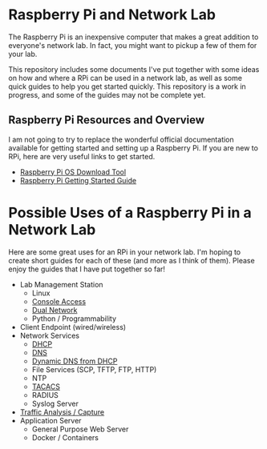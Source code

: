 # Raspberry Pi and Network Lab 
The Raspberry Pi is an inexpensive computer that makes a great addition to everyone's network lab.  In fact, you might want to pickup a few of them for your lab.  

This repository includes some documents I've put together with some ideas on how and where a RPi can be used in a network lab, as well as some quick guides to help you get started quickly.  This repository is a work in progress, and some of the guides may not be complete yet.  

## Raspberry Pi Resources and Overview 
I am not going to try to replace the wonderful official documentation available for getting started and setting up a Raspberry Pi.  If you are new to RPi, here are very useful links to get started.  

* [Raspberry Pi OS Download Tool](https://www.raspberrypi.com/software/)
* [Raspberry Pi Getting Started Guide](https://www.raspberrypi.com/documentation/computers/getting-started.html)


# Possible Uses of a Raspberry Pi in a Network Lab
Here are some great uses for an RPi in your network lab.  I'm hoping to create short guides for each of these (and more as I think of them).  Please enjoy the guides that I have put together so far!

* Lab Management Station 
    * Linux 
    * [Console Access](console-access.md) 
    * [Dual Network](network-interface-config.md) 
    * Python / Programmability 
* Client Endpoint (wired/wireless)
* Network Services
    * [DHCP](dhcp-server.md)
    * [DNS](dns-server.md)
    * [Dynamic DNS from DHCP](dynamic-dns.md)
    * File Services (SCP, TFTP, FTP, HTTP)
    * NTP
    * [TACACS](tacacs-server.md)
    * RADIUS
    * Syslog Server
* [Traffic Analysis / Capture](traffic-analysis.md)
* Application Server
    * General Purpose Web Server 
    * Docker / Containers 


